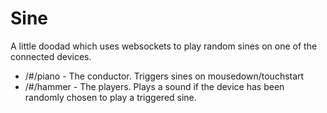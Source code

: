 # Sine

A little doodad which uses websockets to play random sines on one of the connected devices. 
 + /#/piano - The conductor. Triggers sines on mousedown/touchstart
 + /#/hammer - The players. Plays a sound if the device has been randomly chosen to play a triggered sine.